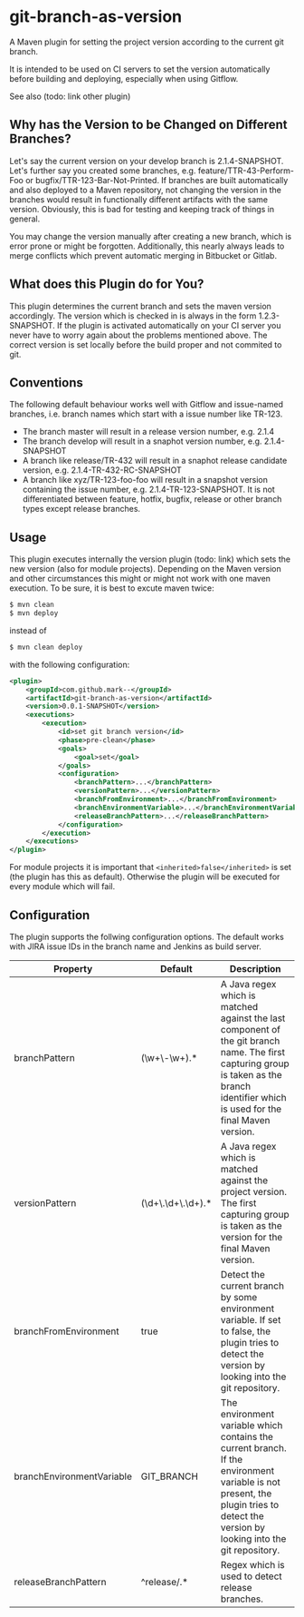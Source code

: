 # git-branch-as-version

A Maven plugin for setting the project version according to the current git branch.

It is intended to be used on CI servers to set the version automatically before building and deploying, especially when using Gitflow.

See also (todo: link other plugin)

## Why has the Version to be Changed on Different Branches? 

Let's say the current version on your develop branch is 2.1.4-SNAPSHOT.
Let's further say you created some branches, e.g. feature/TTR-43-Perform-Foo or bugfix/TTR-123-Bar-Not-Printed.
If branches are built automatically and also deployed to a Maven repository, not changing the version in the branches would result in functionally different artifacts with the same version. Obviously, this is bad for testing and keeping track of things in general.

You may change the version manually after creating a new branch, which is error prone or might be forgotten. Additionally, this nearly always leads to merge conflicts which prevent automatic merging in Bitbucket or Gitlab.


## What does this Plugin do for You?

This plugin determines the current branch and sets the maven version accordingly.
The version which is checked in is always in the form 1.2.3-SNAPSHOT. 
If the plugin is activated automatically on your CI server you never have to worry again about the problems mentioned above.
The correct version is set locally before the build proper and not commited to git.

 
## Conventions

The following default behaviour works well with Gitflow and issue-named branches, i.e. branch names which start with a issue number like TR-123.

- The branch master will result in a release version number, e.g. 2.1.4
- The branch develop will result in a snaphot version number, e.g. 2.1.4-SNAPSHOT
- A branch like release/TR-432 will result in a snaphot release candidate version, e.g. 2.1.4-TR-432-RC-SNAPSHOT
- A branch like xyz/TR-123-foo-foo will result in a snapshot version containing the issue number, e.g. 2.1.4-TR-123-SNAPSHOT.
It is not differentiated between feature, hotfix, bugfix, release or other branch types except release branches.


## Usage

This plugin executes internally the version plugin (todo: link) which sets the new version (also for module projects).
Depending on the Maven version and other circumstances this might or might not work with one maven execution. To be sure, it is best to excute maven twice:

````bash
$ mvn clean
$ mvn deploy
````

instead of

````bash
$ mvn clean deploy
````

with the following configuration:


````xml
<plugin>
	<groupId>com.github.mark--</groupId>
	<artifactId>git-branch-as-version</artifactId>
	<version>0.0.1-SNAPSHOT</version>
	<executions>
		<execution>
			<id>set git branch version</id>
			<phase>pre-clean</phase>
			<goals>
				<goal>set</goal>
			</goals>
			<configuration>
				<branchPattern>...</branchPattern>
				<versionPattern>...</versionPattern>
				<branchFromEnvironment>...</branchFromEnvironment>
				<branchEnvironmentVariable>...</branchEnvironmentVariable>
				<releaseBranchPattern>...</releaseBranchPattern>
			</configuration>
		</execution>
	</executions>
</plugin>
````

For module projects it is important that `<inherited>false</inherited>` is set (the plugin has this as default). Otherwise the plugin will be executed for every module which will fail.


## Configuration

The plugin supports the follwing configuration options. The default works with JIRA issue IDs in the branch name and Jenkins as build server.


| Property                  | Default                | Description                                                                                                                                                                             |
| ------------------------- | ---------------------- | --------------------------------------------------------------------------------------------------------------------------------------------------------------------------------------- |
| branchPattern             | (\\w+\\-\\w+).*        | A Java regex which is matched against the last component of the git branch name. The first capturing group is taken as the branch identifier which is used for the final Maven version. |
| versionPattern            | (\\d+\\.\\d+\\.\\d+).* | A Java regex which is matched against the project version. The first capturing group is taken as the version for the final Maven version.                                               |
| branchFromEnvironment     | true                   | Detect the current branch by some environment variable. If set to false, the plugin tries to detect the version by looking into the git repository.                                     |
| branchEnvironmentVariable | GIT_BRANCH             | The environment variable which contains the current branch. If the environment variable is not present, the plugin tries to detect the version by looking into the git repository.      |
| releaseBranchPattern      | ^release/.*            | Regex which is used to detect release branches.                                                                                                                                         |

